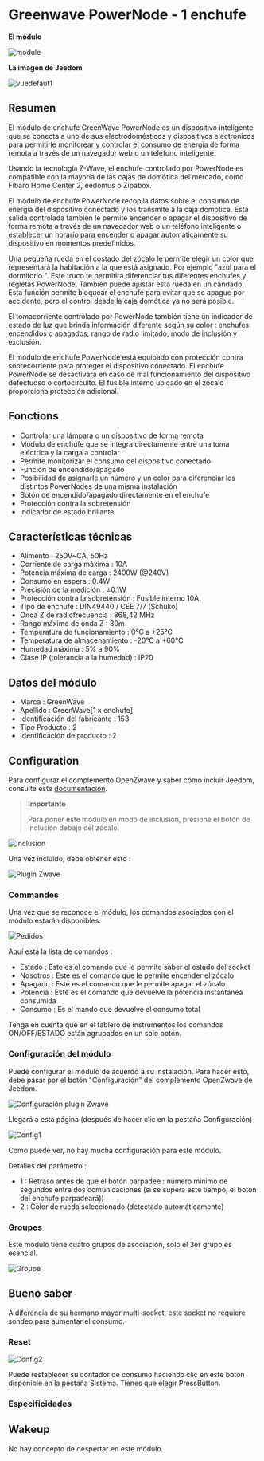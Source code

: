 # Greenwave PowerNode - 1 enchufe

**El módulo**

![module](images/greenwave.Powernode1/module.jpg)

**La imagen de Jeedom**

![vuedefaut1](images/greenwave.Powernode1/vuedefaut1.jpg)

## Resumen

El módulo de enchufe GreenWave PowerNode es un dispositivo inteligente que se conecta a uno de sus electrodomésticos y dispositivos electrónicos para permitirle monitorear y controlar el consumo de energía de forma remota a través de un navegador web o un teléfono inteligente.

Usando la tecnología Z-Wave, el enchufe controlado por PowerNode es compatible con la mayoría de las cajas de domótica del mercado, como Fibaro Home Center 2, eedomus o Zipabox.

El módulo de enchufe PowerNode recopila datos sobre el consumo de energía del dispositivo conectado y los transmite a la caja domótica. Esta salida controlada también le permite encender o apagar el dispositivo de forma remota a través de un navegador web o un teléfono inteligente o establecer un horario para encender o apagar automáticamente su dispositivo en momentos predefinidos.

Una pequeña rueda en el costado del zócalo le permite elegir un color que representará la habitación a la que está asignado. Por ejemplo "azul para el dormitorio ". Este truco te permitirá diferenciar tus diferentes enchufes y regletas PowerNode. También puede ajustar esta rueda en un candado. Esta función permite bloquear el enchufe para evitar que se apague por accidente, pero el control desde la caja domótica ya no será posible.

El tomacorriente controlado por PowerNode también tiene un indicador de estado de luz que brinda información diferente según su color : enchufes encendidos o apagados, rango de radio limitado, modo de inclusión y exclusión.

El módulo de enchufe PowerNode está equipado con protección contra sobrecorriente para proteger el dispositivo conectado. El enchufe PowerNode se desactivará en caso de mal funcionamiento del dispositivo defectuoso o cortocircuito. El fusible interno ubicado en el zócalo proporciona protección adicional.

## Fonctions

-   Controlar una lámpara o un dispositivo de forma remota
-   Módulo de enchufe que se integra directamente entre una toma eléctrica y la carga a controlar
-   Permite monitorizar el consumo del dispositivo conectado
-   Función de encendido/apagado
-   Posibilidad de asignarle un número y un color para diferenciar los distintos PowerNodes de una misma instalación
-   Botón de encendido/apagado directamente en el enchufe
-   Protección contra la sobretensión
-   Indicador de estado brillante

## Características técnicas

-   Alimento : 250V\~CA, 50Hz
-   Corriente de carga máxima : 10A
-   Potencia máxima de carga : 2400W (@240V)
-   Consumo en espera : 0.4W
-   Precisión de la medición : ±0.1W
-   Protección contra la sobretensión : Fusible interno 10A
-   Tipo de enchufe : DIN49440 / CEE 7/7 (Schuko)
-   Onda Z de radiofrecuencia : 868,42 MHz
-   Rango máximo de onda Z : 30m
-   Temperatura de funcionamiento : 0°C a +25°C
-   Temperatura de almacenamiento : -20°C a +60°C
-   Humedad máxima : 5% a 90%
-   Clase IP (tolerancia a la humedad) : IP20

## Datos del módulo

-   Marca : GreenWave
-   Apellido : GreenWave\[1 x enchufe\]
-   Identificación del fabricante : 153
-   Tipo Producto : 2
-   Identificación de producto : 2

## Configuration

Para configurar el complemento OpenZwave y saber cómo incluir Jeedom, consulte este [documentación](https://doc.jeedom.com/es_ES/plugins/automation%20protocol/openzwave/).

> **Importante**
>
> Para poner este módulo en modo de inclusión, presione el botón de inclusión debajo del zócalo.

![inclusion](images/greenwave.Powernode1/inclusion.jpg)

Una vez incluido, debe obtener esto :

![Plugin Zwave](images/greenwave.Powernode1/information.jpg)

### Commandes

Una vez que se reconoce el módulo, los comandos asociados con el módulo estarán disponibles.

![Pedidos](images/greenwave.Powernode1/commandes.jpg)

Aquí está la lista de comandos :

-   Estado : Este es el comando que le permite saber el estado del socket
-   Nosotros : Este es el comando que le permite encender el zócalo
-   Apagado : Este es el comando que le permite apagar el zócalo
-   Potencia : Este es el comando que devuelve la potencia instantánea consumida
-   Consumo : Es el mando que devuelve el consumo total

Tenga en cuenta que en el tablero de instrumentos los comandos ON/OFF/ESTADO están agrupados en un solo botón.

### Configuración del módulo

Puede configurar el módulo de acuerdo a su instalación. Para hacer esto, debe pasar por el botón "Configuración" del complemento OpenZwave de Jeedom.

![Configuración plugin Zwave](images/plugin/bouton_configuration.jpg)

Llegará a esta página (después de hacer clic en la pestaña Configuración)

![Config1](images/greenwave.Powernode1/config1.jpg)

Como puede ver, no hay mucha configuración para este módulo.

Detalles del parámetro :

-   1 : Retraso antes de que el botón parpadee : número mínimo de segundos entre dos comunicaciones (si se supera este tiempo, el botón del enchufe parpadeará))
-   2 : Color de rueda seleccionado (detectado automáticamente)

### Groupes

Este módulo tiene cuatro grupos de asociación, solo el 3er grupo es esencial.

![Groupe](images/greenwave.Powernode1/groupe.jpg)

## Bueno saber

A diferencia de su hermano mayor multi-socket, este socket no requiere sondeo para aumentar el consumo.

### Reset

![Config2](images/greenwave.Powernode1/config2.jpg)

Puede restablecer su contador de consumo haciendo clic en este botón disponible en la pestaña Sistema. Tienes que elegir PressButton.

### Especificidades

## Wakeup

No hay concepto de despertar en este módulo.
